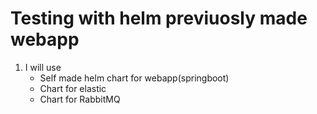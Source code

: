 # Testing with helm previuosly made webapp
<ol>
  <li>I will use <ul>
      <li>Self made helm chart for webapp(springboot)</li>
      <li>Chart for elastic</li>
      <li>Chart for RabbitMQ</li>

  </ul></li>